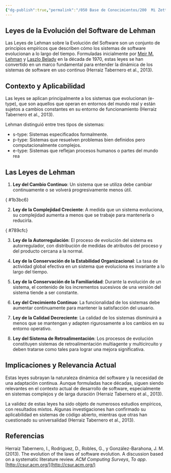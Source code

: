 ```yaml
---
{"dg-publish":true,"permalink":"/050 Base de Conocimientos/200  Mi Zettelkasten/100 Docencia/IS1/2025/Clase 03 Costos y Complejidad del Software/Zk Leyes de la Evolución del Software de Lehman/","tags":["digitalGarden","leyesDeLehman"]}
---
```


## Leyes de la Evolución del Software de Lehman
Las Leyes de Lehman sobre la Evolución del Software son un conjunto de principios empíricos que describen cómo los sistemas de software evolucionan a lo largo del tiempo. Formuladas inicialmente por [Meir M. Lehman](https://www.computer.org/profiles/meir-lehman) y [Laszlo Belady](https://history.computer.org/pioneers/belady.html) en la década de 1970, estas leyes se han convertido en un marco fundamental para entender la dinámica de los sistemas de software en uso continuo (Herraiz Tabernero et al., 2013).

## Contexto y Aplicabilidad
Las leyes se aplican principalmente a los sistemas que evolucionan (e-type), que son aquellos que operan en entornos del mundo real y están sujetos a cambios constantes en su entorno de funcionamiento (Herraiz Tabernero et al., 2013).

Lehman distinguió entre tres tipos de sistemas:
- s-type: Sistemas especificados formalmente.
- p-type: Sistemas que resuelven problemas bien definidos pero computacionalmente complejos.
- e-type: Sistemas que reflejan procesos humanos o partes del mundo rea

## Las Leyes de Lehman

1. **Ley del Cambio Continuo**: Un sistema que se utiliza debe cambiar continuamente o se volverá progresivamente menos útil.

{ #1b3bc6}

2. **Ley de la Complejidad Creciente**: A medida que un sistema evoluciona, su complejidad aumenta a menos que se trabaje para mantenerla o reducirla.

{ #789cfc}

3. **Ley de la Autorregulación**: El proceso de evolución del sistema es autorregulador, con distribución de medidas de atributos del proceso y del producto cercana a la normal.

4. **Ley de la Conservación de la Estabilidad Organizacional**: La tasa de actividad global efectiva en un sistema que evoluciona es invariante a lo largo del tiempo.

5. **Ley de la Conservación de la Familiaridad**: Durante la evolución de un sistema, el contenido de los incrementos sucesivos de una versión del sistema tiende a ser constante.

6. **Ley del Crecimiento Continuo**: La funcionalidad de los sistemas debe aumentar continuamente para mantener la satisfacción del usuario.

7. **Ley de la Calidad Decreciente**: La calidad de los sistemas disminuirá a menos que se mantengan y adapten rigurosamente a los cambios en su entorno operativo.

8. **Ley del Sistema de Retroalimentación**: Los procesos de evolución constituyen sistemas de retroalimentación multiagente y multicircuito y deben tratarse como tales para lograr una mejora significativa.

## Implicaciones y Relevancia Actual
Estas leyes subrayan la naturaleza dinámica del software y la necesidad de una adaptación continua. Aunque formuladas hace décadas, siguen siendo relevantes en el contexto actual de desarrollo de software, especialmente en sistemas complejos y de larga duración (Herraiz Tabernero et al., 2013).

La validez de estas leyes ha sido objeto de numerosos estudios empíricos, con resultados mixtos. Algunas investigaciones han confirmado su aplicabilidad en sistemas de código abierto, mientras que otras han cuestionado su universalidad (Herraiz Tabernero et al., 2013).

## Referencias
Herraiz Tabernero, I., Rodriguez, D., Robles, G., y González-Barahona, J. M. (2013). The evolution of the laws of software evolution. A discussion based on a systematic literature review. _ACM Computing Surveys_, _To app_. [http://csur.acm.org/](http://csur.acm.org/)

